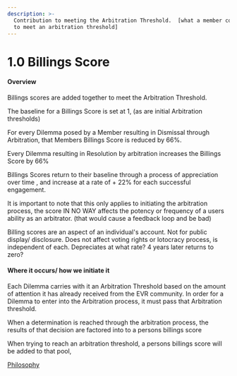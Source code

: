 ```yaml
---
description: >-
  Contribution to meeting the Arbitration Threshold.  [what a member contributes
  to meet an arbitration threshold]
---
```


# 1.0 Billings Score

#### Overview

Billings scores are added together to meet the Arbitration Threshold.

The baseline for a Billings Score is set at 1, (as are initial Arbitration thresholds)

For every Dilemma posed by a Member resulting in Dismissal through Arbitration, that Members Billings Score is reduced by 66%.

Every Dilemma resulting in Resolution by arbitration increases the Billings Score by 66%

Billings Scores return to their baseline through a process of appreciation over time , and increase at a rate of + 22% for each successful engagement.

It is important to note that this only applies to initiating the arbitration process, the score IN NO WAY affects the potency or frequency of a users ability as an arbitrator. (that would cause a feedback loop and be bad)

Billing scores are an aspect of an individual's account. Not for public display/ disclosure. Does not affect voting rights or lotocracy process, is independent of each. Depreciates at what rate? 4 years later returns to zero?

#### Where it occurs/ how we initiate it

Each Dilemma carries with it an Arbitration Threshold based on the amount of attention it has already received from the EVR community. In order for a Dilemma to enter into the Arbitration process, it must pass that Arbitration threshold.

When a determination is reached through the arbitration process, the results of that decision are factored into to a persons billings score

When trying to reach an arbitration threshold, a persons billings score will be added to that pool,

[Philosophy](../white-paper/reputations-public-and-administrative/administrative-reputation/1.0-billings-score.md)
